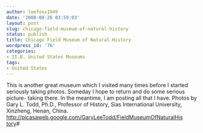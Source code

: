 ```yaml
---
author: leefoxx1949
date: '2008-08-26 03:59:03'
layout: post
slug: chicago-field-museum-of-natural-history
status: publish
title: Chicago Field Museum of Natural History
wordpress_id: '76'
categories:
- II.B. United States Museums
tags:
- United States
---
```


This is another great museum which I visited many times before I started
seriously taking photos. Someday I hope to return and do some serious picture-
taking there. In the meantime, I am posting all that I have. Photos by Gary L.
Todd, Ph.D., Professor of History, Sias International University, Xinzheng,
Henan, China. [http://picasaweb.google.com/GaryLeeTodd/FieldMuseumOfNaturalHis
tory](http://picasaweb.google.com/GaryLeeTodd/FieldMuseumOfNaturalHistory)#


